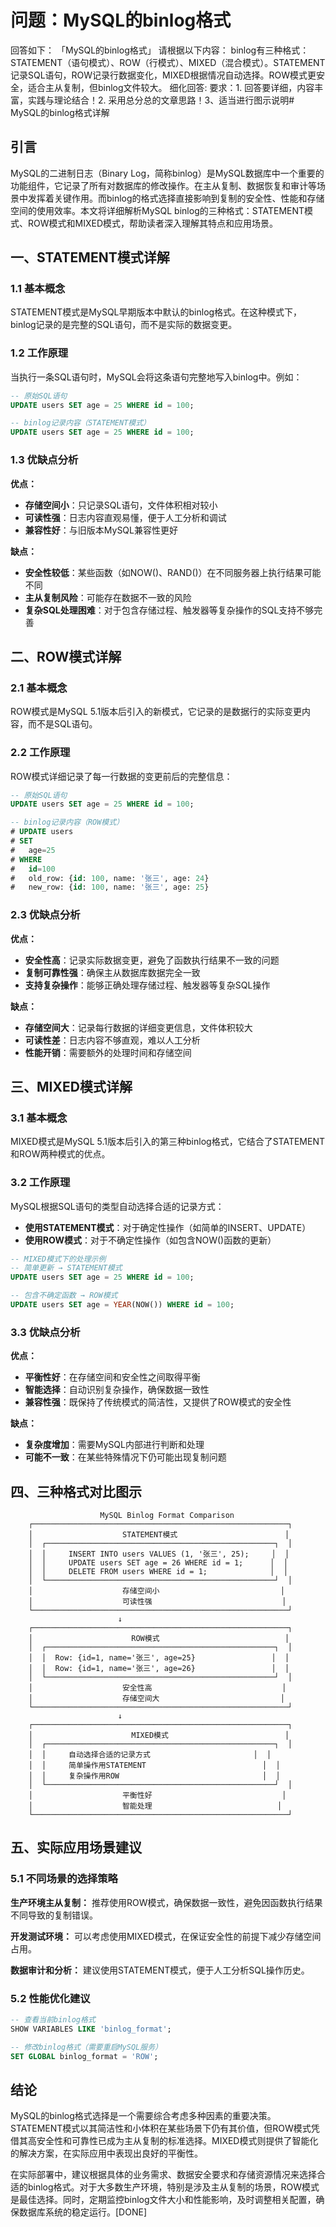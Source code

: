 # 问题：MySQL的binlog格式
回答如下：
「MySQL的binlog格式」 请根据以下内容：
binlog有三种格式：STATEMENT（语句模式）、ROW（行模式）、MIXED（混合模式）。STATEMENT记录SQL语句，ROW记录行数据变化，MIXED根据情况自动选择。ROW模式更安全，适合主从复制，但binlog文件较大。
 细化回答: 
 要求：1. 回答要详细，内容丰富，实践与理论结合！2. 采用总分总的文章思路！3、适当进行图示说明# MySQL的binlog格式详解

## 引言

MySQL的二进制日志（Binary Log，简称binlog）是MySQL数据库中一个重要的功能组件，它记录了所有对数据库的修改操作。在主从复制、数据恢复和审计等场景中发挥着关键作用。而binlog的格式选择直接影响到复制的安全性、性能和存储空间的使用效率。本文将详细解析MySQL binlog的三种格式：STATEMENT模式、ROW模式和MIXED模式，帮助读者深入理解其特点和应用场景。

## 一、STATEMENT模式详解

### 1.1 基本概念

STATEMENT模式是MySQL早期版本中默认的binlog格式。在这种模式下，binlog记录的是完整的SQL语句，而不是实际的数据变更。

### 1.2 工作原理

当执行一条SQL语句时，MySQL会将这条语句完整地写入binlog中。例如：
```sql
-- 原始SQL语句
UPDATE users SET age = 25 WHERE id = 100;

-- binlog记录内容（STATEMENT模式）
UPDATE users SET age = 25 WHERE id = 100;
```

### 1.3 优缺点分析

**优点：**
- **存储空间小**：只记录SQL语句，文件体积相对较小
- **可读性强**：日志内容直观易懂，便于人工分析和调试
- **兼容性好**：与旧版本MySQL兼容性更好

**缺点：**
- **安全性较低**：某些函数（如NOW()、RAND()）在不同服务器上执行结果可能不同
- **主从复制风险**：可能存在数据不一致的风险
- **复杂SQL处理困难**：对于包含存储过程、触发器等复杂操作的SQL支持不够完善

## 二、ROW模式详解

### 2.1 基本概念

ROW模式是MySQL 5.1版本后引入的新模式，它记录的是数据行的实际变更内容，而不是SQL语句。

### 2.2 工作原理

ROW模式详细记录了每一行数据的变更前后的完整信息：
```sql
-- 原始SQL语句
UPDATE users SET age = 25 WHERE id = 100;

-- binlog记录内容（ROW模式）
# UPDATE users
# SET
#   age=25
# WHERE
#   id=100
#   old_row: {id: 100, name: '张三', age: 24}
#   new_row: {id: 100, name: '张三', age: 25}
```

### 2.3 优缺点分析

**优点：**
- **安全性高**：记录实际数据变更，避免了函数执行结果不一致的问题
- **复制可靠性强**：确保主从数据库数据完全一致
- **支持复杂操作**：能够正确处理存储过程、触发器等复杂SQL操作

**缺点：**
- **存储空间大**：记录每行数据的详细变更信息，文件体积较大
- **可读性差**：日志内容不够直观，难以人工分析
- **性能开销**：需要额外的处理时间和存储空间

## 三、MIXED模式详解

### 3.1 基本概念

MIXED模式是MySQL 5.1版本后引入的第三种binlog格式，它结合了STATEMENT和ROW两种模式的优点。

### 3.2 工作原理

MySQL根据SQL语句的类型自动选择合适的记录方式：
- **使用STATEMENT模式**：对于确定性操作（如简单的INSERT、UPDATE）
- **使用ROW模式**：对于不确定性操作（如包含NOW()函数的更新）

```sql
-- MIXED模式下的处理示例
-- 简单更新 → STATEMENT模式
UPDATE users SET age = 25 WHERE id = 100;

-- 包含不确定函数 → ROW模式  
UPDATE users SET age = YEAR(NOW()) WHERE id = 100;
```

### 3.3 优缺点分析

**优点：**
- **平衡性好**：在存储空间和安全性之间取得平衡
- **智能选择**：自动识别复杂操作，确保数据一致性
- **兼容性强**：既保持了传统模式的简洁性，又提供了ROW模式的安全性

**缺点：**
- **复杂度增加**：需要MySQL内部进行判断和处理
- **可能不一致**：在某些特殊情况下仍可能出现复制问题

## 四、三种格式对比图示

```
                    MySQL Binlog Format Comparison
    ┌─────────────────────────────────────────────────────────┐
    │                    STATEMENT模式                        │
    │  ┌───────────────────────────────────────────────────┐  │
    │  │     INSERT INTO users VALUES (1, '张三', 25);     │  │
    │  │     UPDATE users SET age = 26 WHERE id = 1;      │  │
    │  │     DELETE FROM users WHERE id = 1;              │  │
    │  └───────────────────────────────────────────────────┘  │
    │                    存储空间小                           │
    │                    可读性强                             │
    └─────────────────────────────────────────────────────────┘
                        ↓
    ┌─────────────────────────────────────────────────────────┐
    │                      ROW模式                            │
    │  ┌───────────────────────────────────────────────────┐  │
    │  │  Row: {id=1, name='张三', age=25}                 │  │
    │  │  Row: {id=1, name='张三', age=26}                 │  │
    │  └───────────────────────────────────────────────────┘  │
    │                    安全性高                             │
    │                    存储空间大                           │
    └─────────────────────────────────────────────────────────┘
                        ↓
    ┌─────────────────────────────────────────────────────────┐
    │                      MIXED模式                          │
    │  ┌───────────────────────────────────────────────────┐  │
    │  │     自动选择合适的记录方式                       │  │
    │  │     简单操作用STATEMENT                          │  │
    │  │     复杂操作用ROW                                │  │
    │  └───────────────────────────────────────────────────┘  │
    │                    平衡性好                             │
    │                    智能处理                            │
    └─────────────────────────────────────────────────────────┘
```

## 五、实际应用场景建议

### 5.1 不同场景的选择策略

**生产环境主从复制：**
推荐使用ROW模式，确保数据一致性，避免因函数执行结果不同导致的复制错误。

**开发测试环境：**
可以考虑使用MIXED模式，在保证安全性的前提下减少存储空间占用。

**数据审计和分析：**
建议使用STATEMENT模式，便于人工分析SQL操作历史。

### 5.2 性能优化建议

```sql
-- 查看当前binlog格式
SHOW VARIABLES LIKE 'binlog_format';

-- 修改binlog格式（需要重启MySQL服务）
SET GLOBAL binlog_format = 'ROW';
```

## 结论

MySQL的binlog格式选择是一个需要综合考虑多种因素的重要决策。STATEMENT模式以其简洁性和小体积在某些场景下仍有其价值，但ROW模式凭借其高安全性和可靠性已成为主从复制的标准选择。MIXED模式则提供了智能化的解决方案，在实际应用中表现出良好的平衡性。

在实际部署中，建议根据具体的业务需求、数据安全要求和存储资源情况来选择合适的binlog格式。对于大多数生产环境，特别是涉及主从复制的场景，ROW模式是最佳选择。同时，定期监控binlog文件大小和性能影响，及时调整相关配置，确保数据库系统的稳定运行。[DONE]